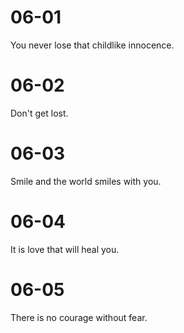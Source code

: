# 06-01

You never lose that childlike innocence.

# 06-02

Don't get lost.

# 06-03

Smile and the world smiles with you.

# 06-04

It is love that will heal you.

# 06-05

There is no courage without fear.
